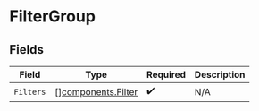# FilterGroup


## Fields

| Field                                                    | Type                                                     | Required                                                 | Description                                              |
| -------------------------------------------------------- | -------------------------------------------------------- | -------------------------------------------------------- | -------------------------------------------------------- |
| `Filters`                                                | [][components.Filter](../../models/components/filter.md) | :heavy_check_mark:                                       | N/A                                                      |